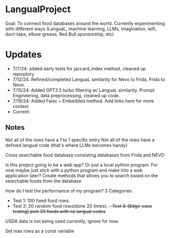 # LangualProject
Goal: To connect food databases around the world. Currently experimenting with different ways (LanguaL, machine learning, LLMs, imagination, wifi, duct-tape, elbow grease, Red Bull sponsorship, etc)
# Updates
  - 7/7/24: added early tests for jaccard_index method, cleaned up repository
  - 7/12/24: Refined/completed LanguaL similarity for Nevo to Frida, Frida to Nevo.
  - 7/15/24: Added GPT3.5 turbo filtering w/ LanguaL similarity. Prompt Engineering, data preprocessing, cleaned up code. 
  - 7/19/24: Added Faiss + Embedded method. Add links here for more context
  - Current: 

## Notes
Not all of the rows have a 1 to 1 specific entry
Not all of the rows have a defined langual code (that's where LLMs becomes handy)

Cross searchable food database consisting databases from Frida and NEVO

Is this project going to be a web app? Or just a local python program. 
For now maybe just stick with a python program and make into a web application later?
Create methods that allows you to search based on the searchable foods from the database 

How do I test the performance of my program? 3 Categories
  - Test 1: 100 fixed food rows. 
  - Test 2: 20 random food rows(done 20 times). 
  ~~- Test 3: [Edge-case testing] pick 30 foods with no langual codes~~

USDA data is not being used currently, ignore for now. 

Set max rows as a const variable

